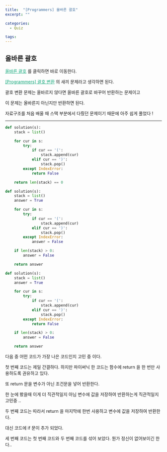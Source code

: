 ```yaml
---
title:  "[Programmers] 올바른 괄호"
excerpt: ""

categories:
  - Quiz

tags:
---
```


## 올바른 괄호

<a href="https://programmers.co.kr/learn/courses/30/lessons/12909" style="color:#0FA678" target="_blank">올바른 괄호</a> 를 클릭하면 바로 이동한다.

<a href="https://nam-ki-bok.github.io/quiz/Quiz_ChangePart/" style="color:#0FA678" target="_blank">[Programmers] 괄호 변환</a> 의 새끼 문제라고 생각하면 된다.

괄호 변환 문제는 올바르지 않다면 올바른 괄호로 바꾸어 반환하는 문제이고

이 문제는 올바른지 아닌지만 반환하면 된다.

자료구조를 처음 배울 때 스택 부분에서 다뤘던 문제이기 때문에 아주 쉽게 풀었다 !

---

```python
def solution(s):
	stack = list()

	for cur in s:
		try:
			if cur == '(':
				stack.append(cur)
			elif cur == ')':
				stack.pop()
		except IndexError:
			return False

	return len(stack) == 0
```

```python
def solution(s):
	stack = list()
	answer = True

	for cur in s:
		try:
			if cur == '(':
				stack.append(cur)
			elif cur == ')':
				stack.pop()
		except IndexError:
			answer = False

	if len(stack) > 0:
		answer = False

	return answer
```

```python
def solution(s):
	stack = list()
	answer = True

	for cur in s:
		try:
			if cur == '(':
				stack.append(cur)
			elif cur == ')':
				stack.pop()
		except IndexError:
			return False

	if len(stack) > 0:
		answer = False

	return answer
```

다음 중 어떤 코드가 가장 나은 코드인지 고민 중 이다.

첫 번째 코드는 제일 간결하다. 하지만 파이써닉 한 코드는 함수에 return 을 한 번만 사용하도록 권유하고 있다.

또 return 문을 변수가 아닌 조건문을 넣어 반환한다.

한 눈에 봤을때 이게 더 직관적일지 아님 변수에 값을 저장하여 반환하는게 직관적일지 고민중 ..

두 번째 코드는 따라서 return 을 마지막에 한번 사용하고 변수에 값을 저장하여 반환한다.

대신 코드에 if 문이 추가 되었다.

세 번째 코드는 첫 번째 코드와 두 번째 코드를 섞어 보았다. 뭔가 정신이 없어보이긴 한다..
